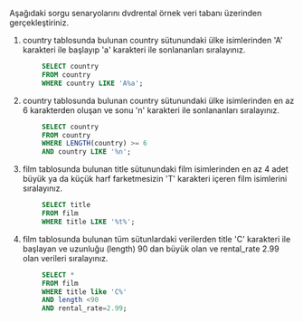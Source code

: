 Aşağıdaki sorgu senaryolarını dvdrental örnek veri tabanı üzerinden gerçekleştiriniz.


1. country tablosunda bulunan country sütunundaki ülke isimlerinden 'A' karakteri ile başlayıp 'a' karakteri ile sonlananları sıralayınız.

```SQL
        SELECT country 
        FROM country
        WHERE country LIKE 'A%a';
```

2. country tablosunda bulunan country sütunundaki ülke isimlerinden en az 6 karakterden oluşan ve sonu 'n' karakteri ile sonlananları sıralayınız.

```SQL
        SELECT country 
        FROM country 
        WHERE LENGTH(country) >= 6 
        AND country LIKE '%n';
```

3. film tablosunda bulunan title sütunundaki film isimlerinden en az 4 adet büyük ya da küçük harf farketmesizin 'T' karakteri içeren film isimlerini sıralayınız.

```SQL
        SELECT title
        FROM film 
        WHERE title LIKE '%t%';
```

4. film tablosunda bulunan tüm sütunlardaki verilerden title 'C' karakteri ile başlayan ve uzunluğu (length) 90 dan büyük olan ve rental_rate 2.99 olan verileri sıralayınız.

```SQL
        SELECT *
        FROM film 
        WHERE title like 'C%' 
        AND length <90 
        AND rental_rate=2.99;
```